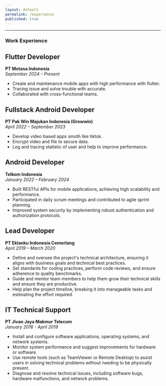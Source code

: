 ```yaml
---
layout: default
permalink: /experience
published: true
---
```


---
### Work Experience

## Flutter Developer 
**PT Motasa Indonesia**  
*September 2024 – Present*  
- Create and maintenance mobile apps with high performance with flutter.  
- Tracing issue and solve trouble with accurate.  
- Collaborated with cross-functional teams.  

## Fullstack Android Developer  
**PT Pak Win Majukan Indonesia (Growwin)**  
*April 2022 – September 2023*  
- Develop video based apps smoth like tiktok.  
- Encrypt video and file to secure data.  
- Log and tracing statistic of user and help to improve performance.  

## Android Developer  
**Telkom Indonesia**  
*January 2022 – February 2024*  
- Built RESTful APIs for mobile applications, achieving high scalability and performance.  
- Participated in daily scrum meetings and contributed to agile sprint planning.  
- Improved system security by implementing robust authentication and authorization protocols.  

## Lead Developer  
**PT Eklanku Indonesia Cemerlang**  
*April 2019 – March 2020*  
- Define and oversee the project's technical architecture, ensuring it aligns with business goals and technical best practices.  
- Set standards for coding practices, perform code reviews, and ensure adherence to quality benchmarks. 
- Guide and mentor team members to help them grow their technical skills and ensure they are productive. 
- Help plan the project timeline, breaking it into manageable tasks and estimating the effort required.

## IT Technical Support  
**PT Jivan Jaya Makmur Telecom**  
*January 2016 - April 2019*  
- Install and configure software applications, operating systems, and network systems.
- Monitor system performance and suggest improvements for hardware or software.
- Use remote tools (such as TeamViewer or Remote Desktop) to assist users in solving technical problems without needing to be physically present.
- Diagnose and resolve technical issues, including software bugs, hardware malfunctions, and network problems.

